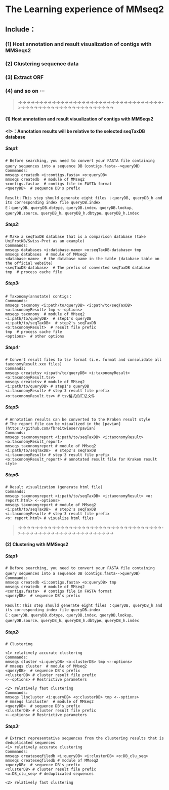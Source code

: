 # The Learning experience of MMseq2
## Include：
### (1) Host annotation and result visualization of contigs with MMSeqs2
### (2) Clustering sequence data
### (3) Extract ORF
### (4) and so on ···
>->->->->->->->->->->->->->->->->->->->->->->->->->->->->->->->->->->->->->->->->->->->->->->->->->->->->->->->->->
#### (1) Host annotation and result visualization of contigs with MMSeqs2
#### <!>：Annotation results will be relative to the selected seqTaxDB database

##### Step1:
```
# Before searching, you need to convert your FASTA file containing query sequences into a sequence DB（contigs.fasta-->queryDB）
Conmmands: 
mmseqs createdb <i:contigs.fasta> <o:queryDB>
mmseqs createdb  # module of MMseq2
<contigs.fasta>  # contigs file in FASTA format
<queryDB>  # sequence DB's prefix

Result：This step should generate eight files ：queryDB, queryDB_h and its corresponding index file queryDB.index
E：queryDB、queryDB.dbtype、queryDB.index、queryDB.lookup、queryDB.source、queryDB_h、queryDB_h.dbtype、queryDB_h.index
```
##### Step2:
```
# Make a seqTaxDB database that is a comparison database (take UniProtKB/Swiss-Prot as an example)
Conmmands:
mmseqs databases <i:database-name> <o:seqTaxDB-database> tmp
mmseqs databases  # module of MMseq2
<database-name>  # the database name in the table (database table on the official website)
<seqTaxDB-database>  # The prefix of converted seqTaxDB database
tmp  # process cache file
```
##### Step3:
```
# Taxonomy(annotate) contigs：
Conmmands:
mmseqs taxonomy <i:path/to/queryDB> <i:path/to/seqTaxDB> <o:taxonomyResult> tmp <--options>
mmseqs taxonomy  # module of MMseq2
<i:path/to/queryDB>  # step1's queryDB
<i:path/to/seqTaxDB>  # step2's seqTaxDB
<o:taxonomyResult>  # result file prefix
tmp  # process cache file
<options>  # other options
```
##### Step4:
```
# Convert result files to tsv format (i.e. format and consolidate all taxonomyResult.xxx files)
Commands:
mmseqs createtsv <i:path/to/queryDB> <i:taxonomyResult> <o:taxonomyResult.tsv>
mmseqs createtsv # module of MMseq2
<i:path/to/queryDB> # step1's queryDB
<i:taxonomyResult> # step'3 result file prefix
<o:taxonomyResult.tsv> # tsv格式的汇总文件
```
##### Step5:
```
# Annotation results can be converted to the Kraken result style
# The report file can be visualized in the [pavian](https://github.com/fbreitwieser/pavian)
Commands:
mmseqs taxonomyreport <i:path/to/seqTaxDB> <i:taxonomyResult> <o:taxonomyResult_report>
mmseqs taxonomyreport # module of MMseq2
<i:path/to/seqTaxDB>  # step2's seqTaxDB
<i:taxonomyResult> # step'3 result file prefix
<o:taxonomyResult_report> # annotated result file for Kraken result style
```
##### Step6:
```
# Result visualization (generate html file)
Commands:
mmseqs taxonomyreport <i:path/to/seqTaxDB> <i:taxonomyResult> <o: report.html> <--options>
mmseqs taxonomyreport # module of MMseq2
<i:path/to/seqTaxDB>  # step2's seqTaxDB
<i:taxonomyResult> # step'3 result file prefix
<o: report.html> # visualize html files
```
>->->->->->->->->->->->->->->->->->->->->->->->->->->->->->->->->->->->->->->->->->->->->->->->->->->->->->->->->->
#### (2) Clustering with MMSeqs2

##### Step1:
```
# Before searching, you need to convert your FASTA file containing query sequences into a sequence DB（contigs.fasta-->queryDB）
Conmmands: 
mmseqs createdb <i:contigs.fasta> <o:queryDB> tmp
mmseqs createdb  # module of MMseq2
<contigs.fasta>  # contigs file in FASTA format
<queryDB>  # sequence DB's prefix

Result：This step should generate eight files ：queryDB, queryDB_h and its corresponding index file queryDB.index
E：queryDB、queryDB.dbtype、queryDB.index、queryDB.lookup、queryDB.source、queryDB_h、queryDB_h.dbtype、queryDB_h.index
```
##### Step2:
```
# Clustering

<1> relatively accurate clustering
Conmmands:
mmseqs cluster <i:queryDB> <o:clusterDB> tmp <--options>
# mmseqs cluster  # module of MMseq2
<queryDB>  # sequence DB's prefix
<clusterDB> # cluster result file prefix
<--options> # Restrictive parameters

<2> relatively fast clustering
Conmmands:
mmseqs lincluster <i:queryDB> <o:clusterDB> tmp <--options>
# mmseqs lincluster  # module of MMseq2
<queryDB>  # sequence DB's prefix
<clusterDB> # cluster result file prefix
<--options> # Restrictive parameters
```
##### Step3:
```
# Extract representative sequences from the clustering results that is deduplicated sequences
<1> relatively accurate clustering
Conmmands:
mmseqs createseqfiledb <i:queryDB> <i:clusterDB> <o:DB_clu_seq>
mmseqs createseqfiledb # module of MMseq2
<queryDB>  # sequence DB's prefix
<clusterDB> # cluster result file prefix
<o:DB_clu_seq> # deduplicated sequences

<2> relatively fast clustering
